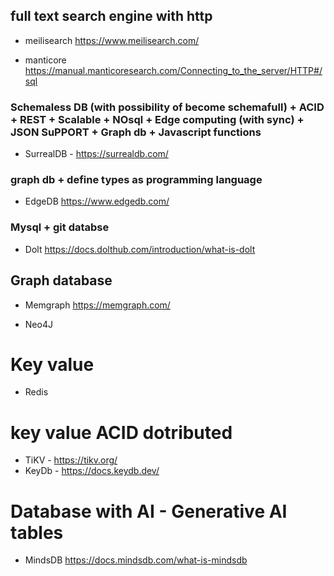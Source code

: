 


## full text search engine with http

- meilisearch   https://www.meilisearch.com/

- manticore  https://manual.manticoresearch.com/Connecting_to_the_server/HTTP#/sql


### Schemaless DB (with possibility of become schemafull) + ACID + REST + Scalable + NOsql + Edge computing (with sync)  +  JSON SuPPORT + Graph db + Javascript functions

  - SurrealDB - https://surrealdb.com/


### graph db + define types as programming language

-   EdgeDB  https://www.edgedb.com/


### Mysql + git databse

- Dolt  https://docs.dolthub.com/introduction/what-is-dolt


## Graph database 

- Memgraph  https://memgraph.com/

- Neo4J

# Key value 

- Redis

# key value ACID dotributed

- TiKV - https://tikv.org/
- KeyDb - https://docs.keydb.dev/

# Database with AI -  Generative AI tables

  - MindsDB  https://docs.mindsdb.com/what-is-mindsdb
